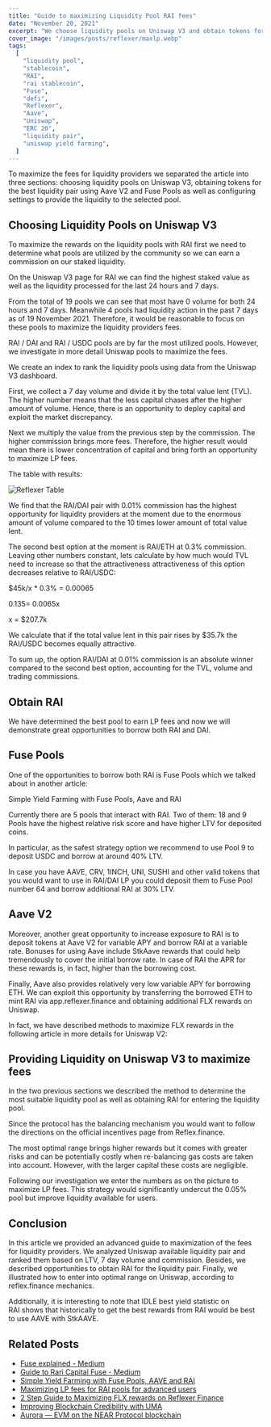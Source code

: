 ```yaml
---
title: "Guide to maximizing Liquidity Pool RAI fees"
date: "November 20, 2021"
excerpt: "We choose liquidity pools on Uniswap V3 and obtain tokens for the best liquidity pair using Aave V2 and Fuse Pools"
cover_image: "/images/posts/reflexer/maxlp.webp"
tags:
  [
    "liquidity pool",
    "stablecoin",
    "RAI",
    "rai stablecoin",
    "Fuse",
    "defi",
    "Reflexer",
    "Aave",
    "Uniswap",
    "ERC 20",
    "liquidity pair",
    "uniswap yield farming",
  ]
---
```


To maximize the fees for liquidity providers we separated the article into three sections: choosing liquidity pools on Uniswap V3, obtaining tokens for the best liquidity pair using Aave V2 and Fuse Pools as well as configuring settings to provide the liquidity to the selected pool.

## Choosing Liquidity Pools on Uniswap V3

To maximize the rewards on the liquidity pools with RAI first we need to determine what pools are utilized by the community so we can earn a commission on our staked liquidity.

On the Uniswap V3 page for RAI we can find the highest staked value as well as the liquidity processed for the last 24 hours and 7 days.

From the total of 19 pools we can see that most have 0 volume for both 24 hours and 7 days. Meanwhile 4 pools had liquidity action in the past 7 days as of 19 November 2021. Therefore, it would be reasonable to focus on these pools to maximize the liquidity providers fees.

RAI / DAI and RAI / USDC pools are by far the most utilized pools. However, we investigate in more detail Uniswap pools to maximize the fees.

We create an index to rank the liquidity pools using data from the Uniswap V3 dashboard.

First, we collect a 7 day volume and divide it by the total value lent (TVL). The higher number means that the less capital chases after the higher amount of volume. Hence, there is an opportunity to deploy capital and exploit the market discrepancy.

Next we multiply the value from the previous step by the commission. The higher commission brings more fees. Therefore, the higher result would mean there is lower concentration of capital and bring forth an opportunity to maximize LP fees.

The table with results:

![Reflexer Table](/images/posts/reflexer/1586897961.webp)

We find that the RAI/DAI pair with 0.01% commission has the highest opportunity for liquidity providers at the moment due to the enormous amount of volume compared to the 10 times lower amount of total value lent.

The second best option at the moment is RAI/ETH at 0.3% commission. Leaving other numbers constant, lets calculate by how much would TVL need to increase so that the attractiveness attractiveness of this option decreases relative to RAI/USDC:

$45k/x \* 0.3% = 0.00065

0.135= 0.0065x

x = $207.7k

We calculate that if the total value lent in this pair rises by $35.7k the RAI/USDC becomes equally attractive.

To sum up, the option RAI/DAI at 0.01% commission is an absolute winner compared to the second best option, accounting for the TVL, volume and trading commissions.

## Obtain RAI

We have determined the best pool to earn LP fees and now we will demonstrate great opportunities to borrow both RAI and DAI.

## Fuse Pools

One of the opportunities to borrow both RAI is Fuse Pools which we talked about in another article:

Simple Yield Farming with Fuse Pools, Aave and RAI

Currently there are 5 pools that interact with RAI. Two of them: 18 and 9 Pools have the highest relative risk score and have higher LTV for deposited coins.

In particular, as the safest strategy option we recommend to use Pool 9 to deposit USDC and borrow at around 40% LTV.

In case you have AAVE, CRV, 1INCH, UNI, SUSHI and other valid tokens that you would want to use in RAI/DAI LP you could deposit them to Fuse Pool number 64 and borrow additional RAI at 30% LTV.

## Aave V2

Moreover, another great opportunity to increase exposure to RAI is to deposit tokens at Aave V2 for variable APY and borrow RAI at a variable rate. Bonuses for using Aave include StkAave rewards that could help tremendously to cover the initial borrow rate. In case of RAI the APR for these rewards is, in fact, higher than the borrowing cost.

Finally, Aave also provides relatively very low variable APY for borrowing ETH. We can exploit this opportunity by transferring the borrowed ETH to mint RAI via app.reflexer.finance and obtaining additional FLX rewards on Uniswap.

In fact, we have described methods to maximize FLX rewards in the following article in more details for Uniswap V2:

## Providing Liquidity on Uniswap V3 to maximize fees

In the two previous sections we described the method to determine the most suitable liquidity pool as well as obtaining RAI for entering the liquidity pool.

Since the protocol has the balancing mechanism you would want to follow the directions on the official incentives page from Reflex.finance.

The most optimal range brings higher rewards but it comes with greater risks and can be potentially costly when re-balancing gas costs are taken into account. However, with the larger capital these costs are negligible.

Following our investigation we enter the numbers as on the picture to maximize LP fees. This strategy would significantly undercut the 0.05% pool but improve liquidity available for users.

## Conclusion

In this article we provided an advanced guide to maximization of the fees for liquidity providers. We analyzed Uniswap available liquidity pair and ranked them based on LTV, 7 day volume and commission. Besides, we described opportunities to obtain RAI for the liquidity pair. Finally, we illustrated how to enter into optimal range on Uniswap, according to reflex.finance mechanics.

Additionally, it is interesting to note that IDLE best yield statistic on RAI shows that historically to get the best rewards from RAI would be best to use AAVE with StkAAVE.

## Related Posts

- [Fuse explained - Medium](https://medium.com/rari-capital/fuse-explained-3ef2e0747953)
- [Guide to Rari Capital Fuse - Medium](https://medium.com/stakingbits/guide-to-rari-capital-fuse-permissionless-money-markets-2632a2a72929)
- [Simple Yield Farming with Fuse Pools, AAVE and RAI](https://dspyt.com/simple-yield-farming-with-fuse-pools-aave-and-rai)
- [Maximizing LP fees for RAI pools for advanced users](https://dspyt.com/maximizing-lp-fees-for-rai-pools-for-advanced-users)
- [2 Step Guide to Maximizing FLX rewards on Reflexer Finance](https://dspyt.com/2-step-guide-to-maximizing-flx-rewards)
- [Improving Blockchain Credibility with UMA](https://dspyt.com/improving-blockchain-credibility-with-uma)
- [Aurora — EVM on the NEAR Protocol blockchain](https://dspyt.com/aurora-near-protocol-evm)
